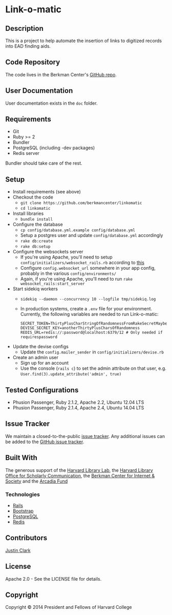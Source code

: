 Link-o-matic
============

Description
-----------

This is a project to help automate the insertion of links to digitized records into
EAD finding aids.

Code Repository
---------------

The code lives in the Berkman Center's [GitHub repo](https://github.com/berkmancenter/linkomatic).

User Documentation
------------------

User documentation exists in the `doc` folder.

Requirements
------------

* Git
* Ruby >= 2
* Bundler
* PostgreSQL (including -dev packages)
* Redis server

Bundler should take care of the rest.

Setup
-----

* Install requirements (see above)
* Checkout the code
  * `git clone https://github.com/berkmancenter/linkomatic`
  * `cd linkomatic`
* Install libraries
  * `bundle install`
* Configure the database
  * `cp config/database.yml.example config/database.yml`
  * Setup a postgres user and update `config/database.yml` accordingly
  * `rake db:create`
  * `rake db:setup`
* Configure the websockets server
  * If you're using Apache, you'll need to setup `config/initializers/websocket_rails.rb` according to [this](https://github.com/websocket-rails/websocket-rails/wiki/Standalone-Server-Mode)
  * Configure `config.websocket_url` somewhere in your app config, probably in the various `config/environments/`
  * Again, if you're using Apache, you'll need to run `rake websocket_rails:start_server`
* Start sidekiq workers
  * `sidekiq --daemon --concurrency 10 --logfile tmp/sidekiq.log`
  * In production systems, create a `.env` file for your environment.  Currently, the following variables are needed to run Link-o-matic:

    ```
    SECRET_TOKEN=ThirtyPlusCharStringOfRandomnessFromRakeSecretMaybe
    DEVISE_SECRET_KEY=anotherThirtyPlusCharsOfRandomness
    REDIS_URL=redis://:password@localhost:6379/12 # Only needed if requirespassword
    ```
* Update the devise configs
  * Update the `config.mailer_sender` in `config/initializers/devise.rb`
* Create an admin user
  * Sign up for an account
  * Use the console (`rails c`) to set the admin attribute on that user, e.g.
    `User.find(3).update_attribute('admin', true)`

Tested Configurations
---------------------

* Phusion Passenger, Ruby 2.1.2, Apache 2.2, Ubuntu 12.04 LTS
* Phusion Passenger, Ruby 2.1.4, Apache 2.4, Ubuntu 14.04 LTS

Issue Tracker
-------------

We maintain a closed-to-the-public [issue tracker](https://cyber.law.harvard.edu/projectmanagement/projects/linkomatic). Any additional issues can be added to the [GitHub issue tracker](https://github.com/berkmancenter/linkomatic/issues).

Built With
----------

The generous support of the [Harvard Library
Lab](http://lab.library.harvard.edu/), the [Harvard Library Office for
Scholarly Communication](https://osc.hul.harvard.edu), the [Berkman Center for
Internet &amp; Society](http://cyber.law.harvard.edu) and the [Arcadia
Fund](http://www.arcadiafund.org.uk)

### Technologies
* [Rails](http://rubyonrails.org/)
* [Bootstrap](http://getbootstrap.com/)
* [PostgreSQL](http://www.postgresql.org/)
* [Redis](http://redis.io/)

Contributors
------------

[Justin Clark](https://github.com/jdcc)

License
-------

Apache 2.0 - See the LICENSE file for details.

Copyright
---------

Copyright &copy; 2014 President and Fellows of Harvard College
